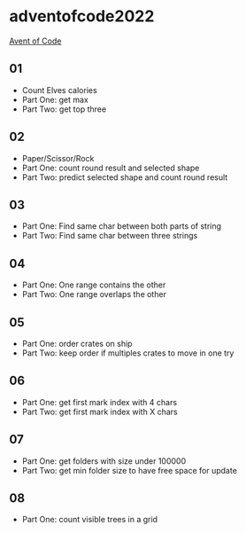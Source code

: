 # adventofcode2022

[Avent of Code](https://adventofcode.com/2022)

## 01

- Count Elves calories
- Part One: get max
- Part Two: get top three

## 02

- Paper/Scissor/Rock
- Part One: count round result and selected shape
- Part Two: predict selected shape and count round result

## 03

- Part One: Find same char between both parts of string
- Part Two: Find same char between three strings

## 04

- Part One: One range contains the other
- Part Two: One range overlaps the other

## 05

- Part One: order crates on ship
- Part Two: keep order if multiples crates to move in one try

## 06

- Part One: get first mark index with 4 chars
- Part Two: get first mark index with X chars

## 07

- Part One: get folders with size under 100000
- Part Two: get min folder size to have free space for update

## 08

- Part One: count visible trees in a grid
